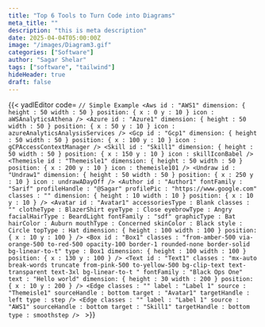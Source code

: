 ```yaml
---
title: "Top 6 Tools to Turn Code into Diagrams"
meta_title: ""
description: "this is meta description"
date: 2025-04-04T05:00:00Z
image: "/images/Diagram3.gif"
categories: ["Software"]
author: "Sagar Shelar"
tags: ["software", "tailwind"]
hideHeader: true
draft: false
---
```


{{< yadlEditor code=
`// Simple Example
<Aws
      id : "AWS1"
      dimension: { height : 50 width : 50 }
      position: { x : 0 y : 10 }
      icon : aWSAnalyticsAthena
/>
<Azure
      id : "Azure1"
      dimension: { height : 50 width : 50 }
      position: { x : 50 y : 10 }
      icon : azureAnalyticsAnalysisServices
/>
<Gcp
      id : "Gcp1"
      dimension: { height : 50 width : 50 }
      position: { x : 100 y : 10 }
      icon : gCPAccessContextManager
/>
<Skill
      id : "Skill1"
      dimension: { height : 50 width : 50 }
      position: { x : 150 y : 10 }
      icon : skillIconBabel
/>
<Themeisle
      id : "Themeisle1"
      dimension: { height : 50 width : 50 }
      position: { x : 200 y : 10 }
      icon : themeisle101
/>
<Undraw
      id : "Undraw1"
      dimension: { height : 50 width : 50 }
      position: { x : 250 y : 10 }
      icon : undrawADayOff
/>
<Author
      id : "Author1"
      fontFamily : "Sarif"
      profileHandle : "@Sagar"
      profilePic : "https://www.google.com"
      classes : ""
      dimension: { height : 10 width : 10 }
      position: { x : 10 y : 10 }
/>
<Avatar
        id : "Avatar1"
      accessoriesType : Blank
      classes : ""
      clotheType : BlazerShirt
      eyeType : Close
      eyebrowType : Angry
      facialHairType : BeardLight
      fontFamily : "sdf"
      graphicType : Bat
      hairColor : Auburn
      mouthType : Concerned
      skinColor : Black
      style : Circle
      topType : Hat
      dimension: { height : 100 width : 100 }
      position: { x : 10 y : 100 }
/>
<Box
      id : "Box1"
      classes : "from-amber-500 via-orange-500 to-red-500 opacity-100 border-1 rounded-none border-solid  bg-linear-to-t"
      type : Box1
      dimension: { height : 100 width : 100 }
      position: { x : 130 y : 100 }
/>
<Text
      id : "Text1"
      classes : "mx-auto break-words truncate from-pink-500 to-yellow-500 bg-clip-text text-transparent text-3xl bg-linear-to-t "
      fontFamily : "Black Ops One"
      text : "Hello world"
      dimension: { height : 30 width : 200 }
      position: { x : 10 y : 200 }
/>
<Edge
      classes : ""
      label : "Label 1"
      source : "Themeisle1"
      sourceHandle : bottom
      target : "Avatar1"
      targetHandle : left
      type : step
/>
<Edge
      classes : ""
      label : "Label 1"
      source : "AWS1"
      sourceHandle : bottom
      target : "Skill1"
      targetHandle : bottom
      type : smoothstep
/>
` >}}